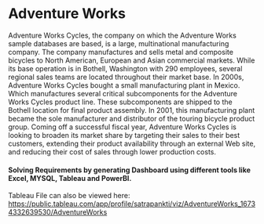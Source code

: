 # Adventure Works
Adventure Works Cycles, the company on which the Adventure Works sample databases are based, is a large, multinational manufacturing company. The company manufactures and sells metal and composite bicycles to North American, European and Asian commercial markets. While its base operation is in Bothell, Washington with 290 employees, several regional sales teams are located throughout their market base.
In 2000s, Adventure Works Cycles bought a small manufacturing plant in Mexico. Which manufactures several critical subcomponents for the Adventure Works Cycles product line. These subcomponents are shipped to the Bothell location for final product assembly. In 2001, this manufacturing plant became the sole manufacturer and distributor of the touring bicycle product group.
Coming off a successful fiscal year, Adventure Works Cycles is looking to broaden its market share by targeting their sales to their best customers, extending their product availability through an external Web site, and reducing their cost of sales through lower production costs.

#### Solving Requirements by generating Dashboard using different tools like Excel, MYSQL, Tableau and PowerBI.

Tableau File can also be viewed here: https://public.tableau.com/app/profile/satrapankti/viz/AdventureWorks_16734332639530/AdventureWorks
